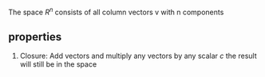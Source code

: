 The space $R^n$ consists of all column vectors v with n components

## properties

1. Closure: Add vectors and multiply any vectors by any scalar $c$ the result will still be in the space
